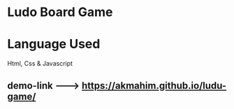 # Ludo Board Game
 
 <h1>Language Used </h1>
 <p>Html, Css & Javascript</p>

## demo-link ---> https://akmahim.github.io/ludu-game/
